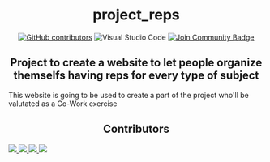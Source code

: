  <h1 align="center"> project_reps</h1>
<div align="center">
     <a  href="https://github.com/abhisheknaiidu/awesome-github-profile-readme/graphs/contributors"><img alt="GitHub contributors" src="https://img.shields.io/github/contributors/GigiClandestino/project_reps?color=2b9348"></a>
 <img src="https://img.shields.io/badge/Visual_Studio_Code-0078D4?style=for-the-badge&logo=visual%20studio%20code&logoColor=white" alt=" Visual Studio Code">
<a href="https://discord.gg/bWTznth94D"><img src="https://img.shields.io/discord/1195772333382717532?style=flat&label=Join%20Community&color=7289DA" alt="Join Community Badge"/></a>
</div>
<h2 align="center"> Project to create a website to let people organize themselfs having reps for every type of subject</h2>
<p>This website is going to be used to create a part of the project who'll be valutated as a Co-Work exercise</p>
<h2 align="center"> Contributors</h2>
<div>
     <a href="https://github.com/CICCIOSGAMINO/exide_vasche/graphs/contributors">
        <img src="https://contrib.rocks/image?repo=CICCIOSGAMINO/exide_vasche" />
     </a>
     <a href="https://github.com/GigiClandestino/project_reps/graphs/contributors">
        <img src="https://contrib.rocks/image?repo=GigiClandestino/project_reps" />
     </a>
     <a href="https://github.com/DuilioSeghezzi/personal-portfolio/graphs/contributors">
        <img src="https://contrib.rocks/image?repo=DuilioSeghezzi/personal-portfolio" />
     </a>
     <a href="https://github.com/Paldo70/gigiTerrone/graphs/contributors">
       <img src="https://contrib.rocks/image?repo=Paldo70/gigiTerrone" />
     </a>
 </div>
